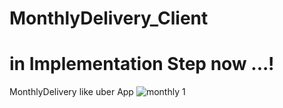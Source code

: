 # MonthlyDelivery_Client
# in Implementation Step now ...!
MonthlyDelivery like uber App 
![monthly 1](https://user-images.githubusercontent.com/39617746/44626399-b2932900-a91b-11e8-9197-3f22298317b0.gif)
